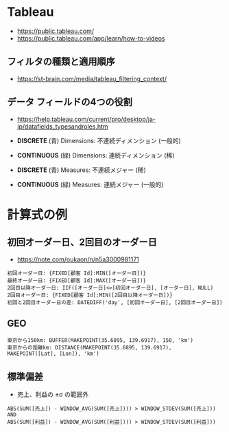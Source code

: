 # Tableau

- https://public.tableau.com/
- https://public.tableau.com/app/learn/how-to-videos

## フィルタの種類と適用順序

- https://st-brain.com/media/tableau_filtering_context/

## データ フィールドの4つの役割

- https://help.tableau.com/current/pro/desktop/ja-jp/datafields_typesandroles.htm

- **DISCRETE** (青) Dimensions: 不連続ディメンション (一般的)
- **CONTINUOUS** (緑) Dimensions: 連続ディメンション (稀)
- **DISCRETE** (青) Measures: 不連続メジャー (稀)
- **CONTINUOUS** (緑) Measures: 連続メジャー (一般的)

# 計算式の例

## 初回オーダー日、2回目のオーダー日

- https://note.com/oukaon/n/n5a3000981171

```
初回オーダー日: {FIXED[顧客 Id]:MIN([オーダー日])}
最終オーダー日: {FIXED[顧客 Id]:MAX([オーダー日])}
2回目以降オーダー日: IIF([オーダー日]<>[初回オーダー日], [オーダー日], NULL)
2回目オーダー日: {FIXED[顧客 Id]:MIN([2回目以降オーダー日])}
初回と2回目オーダー日の差: DATEDIFF('day', [初回オーダー日], [2回目オーダー日])
```

## GEO

```
東京から150km: BUFFER(MAKEPOINT(35.6895, 139.6917), 150, 'km')
東京からの距離km: DISTANCE(MAKEPOINT(35.6895, 139.6917), MAKEPOINT([Lat], [Lon]), 'km')
```

## 標準偏差

- 売上、利益の ±σ の範囲外

```
ABS(SUM([売上]) - WINDOW_AVG(SUM([売上]))) > WINDOW_STDEV(SUM([売上]))
AND
ABS(SUM([利益]) - WINDOW_AVG(SUM([利益]))) > WINDOW_STDEV(SUM([利益]))
```
